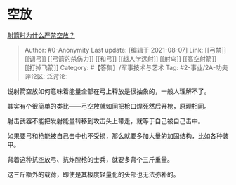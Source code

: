 # 空放
[射箭时为什么严禁空放？](https://www.zhihu.com/question/39936292/answer/2045182251)

> Author: #0-Anonymity
> Last update: [编辑于 2021-08-07]
> Link: [[弓禁]] [[调弓]] [[弓箭的杀伤力]] [[和弓]] [[越人学远射]] [[射鸟]] [[高空射箭]] [[打掉飞箭]]
> Category: #【答集】/军事技术与艺术
> Tag: #2-事业/2A-功夫
> 评论区:
> 泛讨论:

说射箭空放如何意味着能量全部在弓上释放是很抽象的，一般人理解不了。

其实有个很简单的类比——弓空放就如同把枪口焊死然后开枪，原理相同。

射击武器不能把发射能量转移到攻击头上带走，就等于自己被自己击中。

如果要弓和枪能被自己击中也不受损，那么就要多加大量的加固结构，比如各种装甲。

背着这种抗空放弓、抗炸膛枪的士兵，就要多背个三斤重量。

这三斤额外的载荷，即使是其极度轻量化的头部也无法弥补的。
